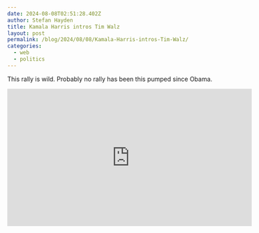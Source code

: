 ```yaml
---
date: 2024-08-08T02:51:28.402Z
author: Stefan Hayden
title: Kamala Harris intros Tim Walz
layout: post
permalink: /blog/2024/08/08/Kamala-Harris-intros-Tim-Walz/
categories:
  - web
  - politics
---
```


This rally is wild. Probably no rally has been this pumped since Obama.

<iframe width="560" height="315" src="https://www.youtube.com/embed/wP5qOjgY88M?si=jlENhEi8n38Wk33m&amp;start=1772" title="YouTube video player" frameborder="0" allow="accelerometer; autoplay; clipboard-write; encrypted-media; gyroscope; picture-in-picture; web-share" referrerpolicy="strict-origin-when-cross-origin" allowfullscreen></iframe>
